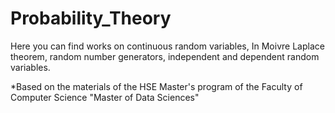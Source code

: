 # Probability_Theory

Here you can find works on continuous random variables, In Moivre Laplace theorem, random number generators, independent and dependent random variables.

*Based on the materials of the HSE Master's program of the Faculty of Computer Science "Master of Data Sciences"
